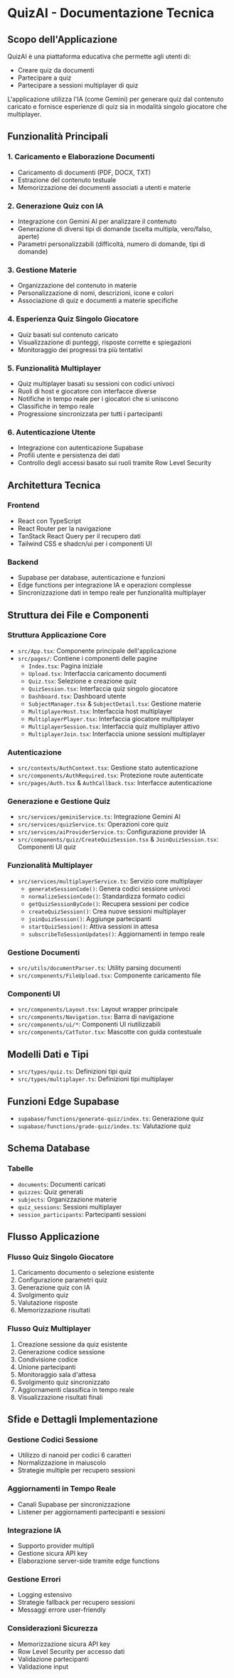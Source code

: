 # QuizAI - Documentazione Tecnica

## Scopo dell'Applicazione

QuizAI è una piattaforma educativa che permette agli utenti di:
- Creare quiz da documenti
- Partecipare a quiz
- Partecipare a sessioni multiplayer di quiz

L'applicazione utilizza l'IA (come Gemini) per generare quiz dal contenuto caricato e fornisce esperienze di quiz sia in modalità singolo giocatore che multiplayer.

## Funzionalità Principali

### 1. Caricamento e Elaborazione Documenti
- Caricamento di documenti (PDF, DOCX, TXT)
- Estrazione del contenuto testuale
- Memorizzazione dei documenti associati a utenti e materie

### 2. Generazione Quiz con IA
- Integrazione con Gemini AI per analizzare il contenuto
- Generazione di diversi tipi di domande (scelta multipla, vero/falso, aperte)
- Parametri personalizzabili (difficoltà, numero di domande, tipi di domande)

### 3. Gestione Materie
- Organizzazione del contenuto in materie
- Personalizzazione di nomi, descrizioni, icone e colori
- Associazione di quiz e documenti a materie specifiche

### 4. Esperienza Quiz Singolo Giocatore
- Quiz basati sul contenuto caricato
- Visualizzazione di punteggi, risposte corrette e spiegazioni
- Monitoraggio dei progressi tra più tentativi

### 5. Funzionalità Multiplayer
- Quiz multiplayer basati su sessioni con codici univoci
- Ruoli di host e giocatore con interfacce diverse
- Notifiche in tempo reale per i giocatori che si uniscono
- Classifiche in tempo reale
- Progressione sincronizzata per tutti i partecipanti

### 6. Autenticazione Utente
- Integrazione con autenticazione Supabase
- Profili utente e persistenza dei dati
- Controllo degli accessi basato sui ruoli tramite Row Level Security

## Architettura Tecnica

### Frontend
- React con TypeScript
- React Router per la navigazione
- TanStack React Query per il recupero dati
- Tailwind CSS e shadcn/ui per i componenti UI

### Backend
- Supabase per database, autenticazione e funzioni
- Edge functions per integrazione IA e operazioni complesse
- Sincronizzazione dati in tempo reale per funzionalità multiplayer

## Struttura dei File e Componenti

### Struttura Applicazione Core
- `src/App.tsx`: Componente principale dell'applicazione
- `src/pages/`: Contiene i componenti delle pagine
  - `Index.tsx`: Pagina iniziale
  - `Upload.tsx`: Interfaccia caricamento documenti
  - `Quiz.tsx`: Selezione e creazione quiz
  - `QuizSession.tsx`: Interfaccia quiz singolo giocatore
  - `Dashboard.tsx`: Dashboard utente
  - `SubjectManager.tsx` & `SubjectDetail.tsx`: Gestione materie
  - `MultiplayerHost.tsx`: Interfaccia host multiplayer
  - `MultiplayerPlayer.tsx`: Interfaccia giocatore multiplayer
  - `MultiplayerSession.tsx`: Interfaccia quiz multiplayer attivo
  - `MultiplayerJoin.tsx`: Interfaccia unione sessioni multiplayer

### Autenticazione
- `src/contexts/AuthContext.tsx`: Gestione stato autenticazione
- `src/components/AuthRequired.tsx`: Protezione route autenticate
- `src/pages/Auth.tsx` & `AuthCallback.tsx`: Interfacce autenticazione

### Generazione e Gestione Quiz
- `src/services/geminiService.ts`: Integrazione Gemini AI
- `src/services/quizService.ts`: Operazioni core quiz
- `src/services/aiProviderService.ts`: Configurazione provider IA
- `src/components/quiz/CreateQuizSession.tsx` & `JoinQuizSession.tsx`: Componenti UI quiz

### Funzionalità Multiplayer
- `src/services/multiplayerService.ts`: Servizio core multiplayer
  - `generateSessionCode()`: Genera codici sessione univoci
  - `normalizeSessionCode()`: Standardizza formato codici
  - `getQuizSessionByCode()`: Recupera sessioni per codice
  - `createQuizSession()`: Crea nuove sessioni multiplayer
  - `joinQuizSession()`: Aggiunge partecipanti
  - `startQuizSession()`: Attiva sessioni in attesa
  - `subscribeToSessionUpdates()`: Aggiornamenti in tempo reale

### Gestione Documenti
- `src/utils/documentParser.ts`: Utility parsing documenti
- `src/components/FileUpload.tsx`: Componente caricamento file

### Componenti UI
- `src/components/Layout.tsx`: Layout wrapper principale
- `src/components/Navigation.tsx`: Barra di navigazione
- `src/components/ui/*`: Componenti UI riutilizzabili
- `src/components/CatTutor.tsx`: Mascotte con guida contestuale

## Modelli Dati e Tipi
- `src/types/quiz.ts`: Definizioni tipi quiz
- `src/types/multiplayer.ts`: Definizioni tipi multiplayer

## Funzioni Edge Supabase
- `supabase/functions/generate-quiz/index.ts`: Generazione quiz
- `supabase/functions/grade-quiz/index.ts`: Valutazione quiz

## Schema Database

### Tabelle
- `documents`: Documenti caricati
- `quizzes`: Quiz generati
- `subjects`: Organizzazione materie
- `quiz_sessions`: Sessioni multiplayer
- `session_participants`: Partecipanti sessioni

## Flusso Applicazione

### Flusso Quiz Singolo Giocatore
1. Caricamento documento o selezione esistente
2. Configurazione parametri quiz
3. Generazione quiz con IA
4. Svolgimento quiz
5. Valutazione risposte
6. Memorizzazione risultati

### Flusso Quiz Multiplayer
1. Creazione sessione da quiz esistente
2. Generazione codice sessione
3. Condivisione codice
4. Unione partecipanti
5. Monitoraggio sala d'attesa
6. Svolgimento quiz sincronizzato
7. Aggiornamenti classifica in tempo reale
8. Visualizzazione risultati finali

## Sfide e Dettagli Implementazione

### Gestione Codici Sessione
- Utilizzo di nanoid per codici 6 caratteri
- Normalizzazione in maiuscolo
- Strategie multiple per recupero sessioni

### Aggiornamenti in Tempo Reale
- Canali Supabase per sincronizzazione
- Listener per aggiornamenti partecipanti e sessioni

### Integrazione IA
- Supporto provider multipli
- Gestione sicura API key
- Elaborazione server-side tramite edge functions

### Gestione Errori
- Logging estensivo
- Strategie fallback per recupero sessioni
- Messaggi errore user-friendly

### Considerazioni Sicurezza
- Memorizzazione sicura API key
- Row Level Security per accesso dati
- Validazione partecipanti
- Validazione input 